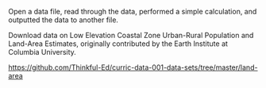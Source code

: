 Open a data file, read through the data, performed a simple calculation, and outputted the data to another file.

Download data on Low Elevation Coastal Zone Urban-Rural Population and Land-Area Estimates, originally contributed by the Earth Institute at Columbia University.

https://github.com/Thinkful-Ed/curric-data-001-data-sets/tree/master/land-area
